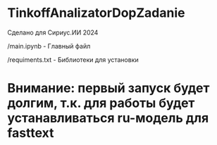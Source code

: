 # TinkoffAnalizatorDopZadanie
Сделано для Сириус.ИИ 2024

/main.ipynb - Главный файл

/requiments.txt - Библиотеки для установки

# Внимание: первый запуск будет долгим, т.к. для работы будет устанавливаться ru-модель для fasttext
